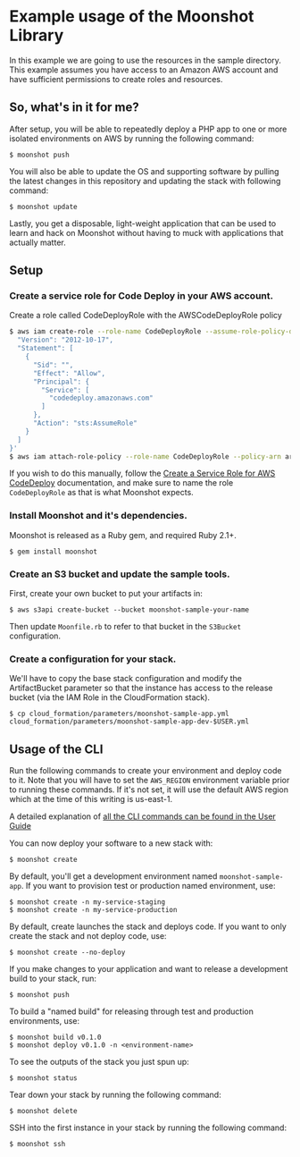 # Example usage of the Moonshot Library

In this example we are going to use the resources in the sample directory.
This example assumes you have access to an Amazon AWS account and have sufficient permissions to create roles and resources.

## So, what's in it for me?

After setup, you will be able to repeatedly deploy a PHP app to one or more
isolated environments on AWS by running the following command:

```shell
$ moonshot push
```

You will also be able to update the OS and supporting software by pulling the
latest changes in this repository and updating the stack with following command:

```shell
$ moonshot update
```

Lastly, you get a disposable, light-weight application that can be used to learn
and hack on Moonshot without having to muck with applications that actually
matter.

## Setup

### Create a service role for Code Deploy in your AWS account.

Create a role called CodeDeployRole with the AWSCodeDeployRole policy

```bash
$ aws iam create-role --role-name CodeDeployRole --assume-role-policy-document '{
  "Version": "2012-10-17",
  "Statement": [
    {
      "Sid": "",
      "Effect": "Allow",
      "Principal": {
        "Service": [
          "codedeploy.amazonaws.com"
        ]
      },
      "Action": "sts:AssumeRole"
    }
  ]
}'
$ aws iam attach-role-policy --role-name CodeDeployRole --policy-arn arn:aws:iam::aws:policy/service-role/AWSCodeDeployRole
```

If you wish to do this manually, follow the
[Create a Service Role for AWS CodeDeploy](http://docs.aws.amazon.com/codedeploy/latest/userguide/how-to-create-service-role.html)
documentation, and make sure to name the role `CodeDeployRole` as that is
what Moonshot expects.

### Install Moonshot and it's dependencies.

Moonshot is released as a Ruby gem, and required Ruby 2.1+.

```shell
$ gem install moonshot
```

### Create an S3 bucket and update the sample tools.

First, create your own bucket to put your artifacts in:
```shell
$ aws s3api create-bucket --bucket moonshot-sample-your-name
```

Then update `Moonfile.rb` to refer to that bucket in the `S3Bucket` configuration.

### Create a configuration for your stack.

We'll have to copy the base stack configuration and modify the ArtifactBucket
parameter so that the instance has access to the release bucket (via the
IAM Role in the CloudFormation stack).

```shell
$ cp cloud_formation/parameters/moonshot-sample-app.yml cloud_formation/parameters/moonshot-sample-app-dev-$USER.yml
```

## Usage of the CLI

Run the following commands to create your environment and deploy code to it.
Note that you will have to set the `AWS_REGION` environment variable prior to
running these commands. If it's not set, it will use the default AWS region
which at the time of this writing is us-east-1.

A detailed explanation of [all the CLI commands can be found in the User Guide](user-guide/cli.md)

You can now deploy your software to a new stack with:

```shell
$ moonshot create
```

By default, you'll get a development environment named `moonshot-sample-app`. If you want to provision test or production
named environment, use:

```shell
$ moonshot create -n my-service-staging
$ moonshot create -n my-service-production
```

By default, create launches the stack and deploys code. If you want to only
create the stack and not deploy code, use:

```shell
$ moonshot create --no-deploy
```

If you make changes to your application and want to release a development build
to your stack, run:

```shell
$ moonshot push
```

To build a "named build" for releasing through test and production environments,
use:

```shell
$ moonshot build v0.1.0
$ moonshot deploy v0.1.0 -n <environment-name>
```

To see the outputs of the stack you just spun up:

```shell
$ moonshot status
```

Tear down your stack by running the following command:

```shell
$ moonshot delete
```

SSH into the first instance in your stack by running the following command:

```shell
$ moonshot ssh
```
